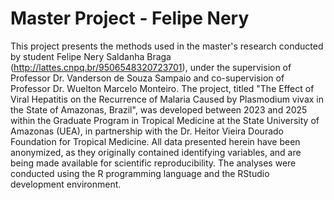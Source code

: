 # Master Project - Felipe Nery 
This project presents the methods used in the master's research conducted by student Felipe Nery Saldanha Braga (http://lattes.cnpq.br/9506548320723701), under the supervision of Professor Dr. Vanderson de Souza Sampaio and co-supervision of Professor Dr. Wuelton Marcelo Monteiro. The project, titled "The Effect of Viral Hepatitis on the Recurrence of Malaria Caused by Plasmodium vivax in the State of Amazonas, Brazil", was developed between 2023 and 2025 within the Graduate Program in Tropical Medicine at the State University of Amazonas (UEA), in partnership with the Dr. Heitor Vieira Dourado Foundation for Tropical Medicine. All data presented herein have been anonymized, as they originally contained identifying variables, and are being made available for scientific reproducibility. The analyses were conducted using the R programming language and the RStudio development environment.
